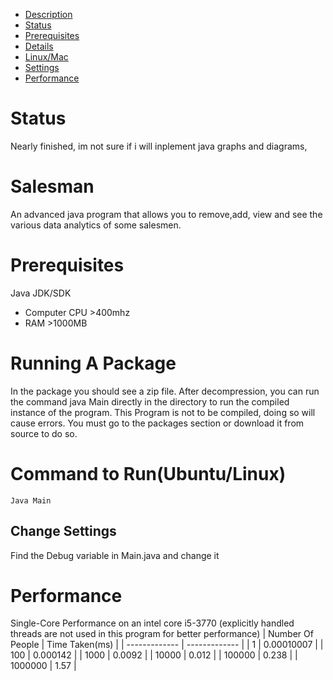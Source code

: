 - [Description](#Salesman)
- [Status](#status)
- [Prerequisites](#prerequisites)
- [Details](#details)
- [Linux/Mac](#command-to-runubuntulinux)
- [Settings](#change-settings)
- [Performance](#performance)


# Status
Nearly finished, im not sure if i will inplement java graphs and diagrams,
# Salesman
An advanced java program that allows you to remove,add, view and see the various data analytics of some salesmen.
# Prerequisites
Java JDK/SDK
- Computer CPU >400mhz
- RAM >1000MB
# Running A Package
In the package you should see a zip file. After decompression, you can run the command java Main directly in the directory to run the compiled instance of the program.
This Program is not to be compiled, doing so will cause errors. You must go to the packages section or download it from source to do so.
# Command to Run(Ubuntu/Linux)
```
Java Main
```
## Change Settings
Find the Debug variable in Main.java and change it
# Performance
Single-Core Performance on an intel core i5-3770 (explicitly handled threads are not used in this program for better performance)
| Number Of People  | Time Taken(ms) |
| ------------- | ------------- |
| 1  | 0.00010007  |
| 100  | 0.000142  |
| 1000  | 0.0092   |
| 10000  | 0.012   |
| 100000  | 0.238  |
| 1000000  | 1.57  |
